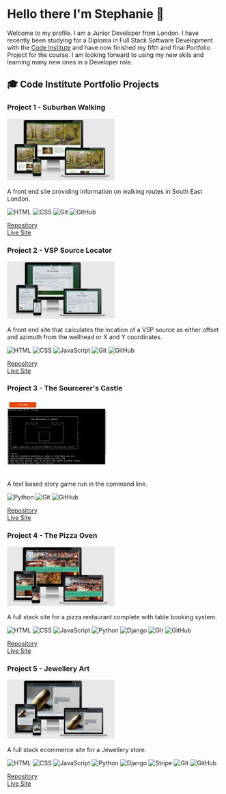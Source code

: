 # Hello there I'm Stephanie 👋

Welcome to my profile. I am a Junior Developer from London. I have recently been studying for a Diploma in Full Stack Software Development with the [Code Institute](https://codeinstitute.net/) and have now finished my fifth and final Portfolio Project for the course. I am looking forward to using my new skils and learning many new ones in a Developer role.

## 🎓 Code Institute Portfolio Projects

### Project 1 - Suburban Walking

<img width="50%" alt="Suburban Walking site on multiple devices" src="images/suburban-walking.jpg"/>

A front end site providing information on walking routes in South East London.

![HTML](https://img.shields.io/badge/-HTML5-E34F26?logo=html5&logoColor=white&style=plastic)
![CSS](https://img.shields.io/badge/-CSS3-1572B6?logo=css3&logoColor=white&style=plastic)
![Git](https://img.shields.io/badge/-Git-F05032?logo=git&logoColor=white&style=plastic)
![GitHub](https://img.shields.io/badge/-GitHub-181717?logo=github&logoColor=white&style=plastic)

[Repository](https://github.com/Stephanie-Ash/suburban-walking)<br>
[Live Site](https://stephanie-ash.github.io/suburban-walking/)

### Project 2 - VSP Source Locator

<img width="50%" alt="VSP Source Locator site on multiple devices" src="images/vsp-source-locator.jpg"/>

A front end site that calculates the location of a VSP source as either offset and azimuth from the wellhead or X and Y coordinates.

![HTML](https://img.shields.io/badge/-HTML5-E34F26?logo=html5&logoColor=white&style=plastic)
![CSS](https://img.shields.io/badge/-CSS3-1572B6?logo=css3&logoColor=white&style=plastic)
![JavaScript](https://img.shields.io/badge/-JavaScript-F7DF1E?logo=javascript&logoColor=black&style=plastic)
![Git](https://img.shields.io/badge/-Git-F05032?logo=git&logoColor=white&style=plastic)
![GitHub](https://img.shields.io/badge/-GitHub-181717?logo=github&logoColor=white&style=plastic)

[Repository](https://github.com/Stephanie-Ash/vsp-source-locator)<br>
[Live Site](https://stephanie-ash.github.io/vsp-source-locator/)

### Project 3 - The Sourcerer's Castle

<img width="50%" alt="The Sourcerer's Castle site" src="images/sourcerers-castle.jpg"/>

A text based story game run in the command line.

![Python](https://img.shields.io/badge/-Python-3776AB?logo=python&logoColor=white&style=plastic)
![Git](https://img.shields.io/badge/-Git-F05032?logo=git&logoColor=white&style=plastic)
![GitHub](https://img.shields.io/badge/-GitHub-181717?logo=github&logoColor=white&style=plastic)

[Repository](https://github.com/Stephanie-Ash/sorcerers-castle)<br>
[Live Site](https://sorcerers-castle.herokuapp.com/)

### Project 4 - The Pizza Oven

<img width="50%" alt="The Pizza Oven site on multiple devices" src="images/pizza-oven.jpg"/>

A full stack site for a pizza restaurant complete with table booking system.

![HTML](https://img.shields.io/badge/-HTML5-E34F26?logo=html5&logoColor=white&style=plastic)
![CSS](https://img.shields.io/badge/-CSS3-1572B6?logo=css3&logoColor=white&style=plastic)
![JavaScript](https://img.shields.io/badge/-JavaScript-F7DF1E?logo=javascript&logoColor=black&style=plastic)
![Python](https://img.shields.io/badge/-Python-3776AB?logo=python&logoColor=white&style=plastic)
![Django](https://img.shields.io/badge/-Django-092E20?logo=django&logoColor=white&style=plastic)
![Git](https://img.shields.io/badge/-Git-F05032?logo=git&logoColor=white&style=plastic)
![GitHub](https://img.shields.io/badge/-GitHub-181717?logo=github&logoColor=white&style=plastic)

[Repository](https://github.com/Stephanie-Ash/the-pizza-oven)<br>
[Live Site](https://the-pizza-oven.herokuapp.com/)

### Project 5 - Jewellery Art

<img width="50%" alt="Jewellery Art site on multiple devices" src="images/jewellery-art.jpg"/>

A full stack ecommerce site for a Jewellery store.

![HTML](https://img.shields.io/badge/-HTML5-E34F26?logo=html5&logoColor=white&style=plastic)
![CSS](https://img.shields.io/badge/-CSS3-1572B6?logo=css3&logoColor=white&style=plastic)
![JavaScript](https://img.shields.io/badge/-JavaScript-F7DF1E?logo=javascript&logoColor=black&style=plastic)
![Python](https://img.shields.io/badge/-Python-3776AB?logo=python&logoColor=white&style=plastic)
![Django](https://img.shields.io/badge/-Django-092E20?logo=django&logoColor=white&style=plastic)
![Stripe](https://img.shields.io/badge/-Stripe-008CDD?logo=stripe&logoColor=white&style=plastic)
![Git](https://img.shields.io/badge/-Git-F05032?logo=git&logoColor=white&style=plastic)
![GitHub](https://img.shields.io/badge/-GitHub-181717?logo=github&logoColor=white&style=plastic)

[Repository](https://github.com/Stephanie-Ash/jewellery-art)<br>
[Live Site](https://jewellery-art.herokuapp.com/)
